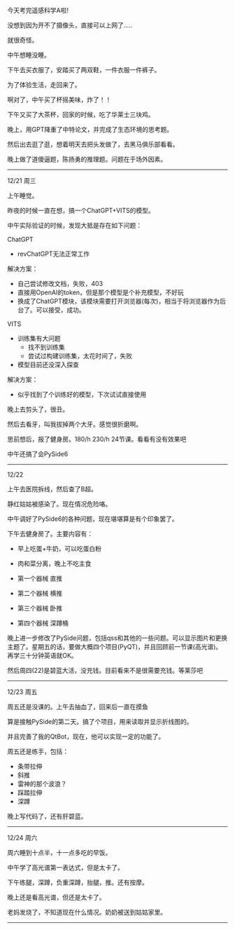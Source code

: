 今天考完遥感科学A啦!

没想到因为开不了摄像头，直接可以上网了.....

就很奇怪。

中午想睡没睡。

下午去买衣服了，安踏买了两双鞋，一件衣服一件裤子。

为了体验生活，走回来了。

啊对了，中午买了杯摇美味，炸了！！

下午又买了大茶杯，回家的时候，吃了华莱士三块鸡。

晚上，用GPT降重了中特论文，并完成了生态环境的思考题。

然后出去逛了逛，想着明天去把头发做了，去黑马俱乐部看看。

晚上做了道傻逼题，陈扬勇的推理题。问题在于场外因素。

----

12/21  周三

上午睡觉。

昨夜的时候一直在想，搞一个ChatGPT+VITS的模型。

中午实际验证的时候，发现大抵是存在如下问题：

ChatGPT

+ revChatGPT无法正常工作

解决方案：

+ 自己尝试修改文档，失败，403
+ 直接用OpenAI的token，但是那个模型是个补充模型，不好玩
+ 换成了ChatGPT模块，该模块需要打开浏览器(每次)，相当于将浏览器作为后台了。可以接受，成功。

VITS

+ 训练集有大问题
  + 找不到训练集
  + 尝试过构建训练集，太花时间了，失败
+ 模型目前还没深入探查

解决方案：

+ 似乎找到了个训练好的模型，下次试试直接使用

晚上去剪头了，很丑。

然后去看牙，叫我拔掉两个大牙。感觉很折磨啊。

思前想后，报了健身房。180/h 230/h 24节课。看看有没有效果吧

中午还搞了会PySide6

---

12/22

上午去医院拆线，然后查了B超。

静红姑姑被感染了。现在情况危险咯。

中午调好了PySide6的各种问题，现在堪堪算是有个印象罢了。

下午去健身房了。主要内容有：

+ 早上吃蛋+牛奶，可以吃蛋白粉
+ 肉和菜分离，晚上不吃主食



+ 第一个器械  直推
+ 第二个器械  横推
+ 第三个器械  卧推
+ 第四个器械  深蹲桶

晚上进一步修改了PySide问题，包括qss和其他的一些问题。可以显示图片和更换主题了。星期五的话，要做大概四个项目(PyQT)，并且回顾前一节课(高光谱)。再学三十分钟英语就OK。

然后周四(22)是碧蓝大活，没充钱。目前看来不是很需要充钱。等莱莎吧

---

12/23 周五

周五还是没课的。上午去抽血了，回来后一直在摸鱼

算是接触PySide的第二天。搞了个项目，用来读取并显示折线图的。

并且完善了我的QtBot，现在，他可以实现一定的功能了。

周五还是练手，包括：

+ 条带拉伸
+ 斜推
+ 雷神的那个波浪？
+ 踩踏拉伸
+ 深蹲

晚上写代码了，还有肝碧蓝。

----

12/24 周六

周六睡到十点半，十一点多吃的早饭。

中午学了高光谱第一表达式，但是太卡了。

下午练腿，深蹲，负重深蹲，抬腿，推。还有按摩。

晚上还是看高光谱，但还是太卡了。

老妈发烧了，不知道现在什么情况。奶奶被送到姑姑家里。

---

